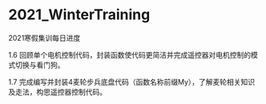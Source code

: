 # 2021_WinterTraining
 2021寒假集训每日进度

1.6 回顾单个电机控制代码，封装函数使代码更简洁并完成遥控器对电机控制的模式切换与看门狗。

1.7 完成编写并封装4麦轮步兵底盘代码（函数名称前缀My），了解麦轮相关知识及走法，构思遥控器控制代码。